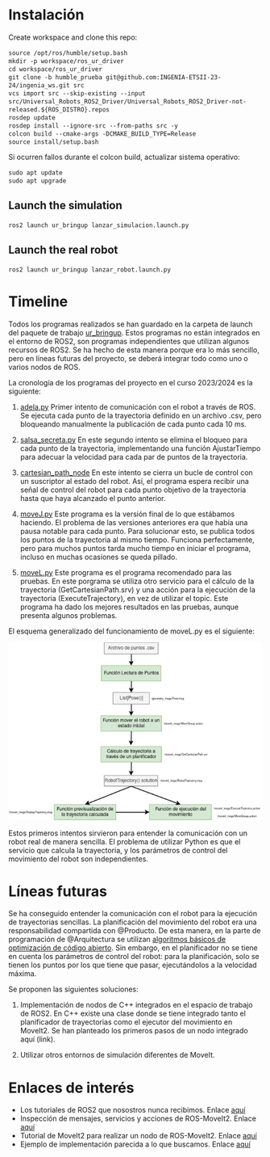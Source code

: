 # Instalación
Create workspace and clone this repo:

```
source /opt/ros/humble/setup.bash
mkdir -p workspace/ros_ur_driver
cd workspace/ros_ur_driver
git clone -b humble_prueba git@github.com:INGENIA-ETSII-23-24/ingenia_ws.git src
vcs import src --skip-existing --input src/Universal_Robots_ROS2_Driver/Universal_Robots_ROS2_Driver-not-released.${ROS_DISTRO}.repos
rosdep update
rosdep install --ignore-src --from-paths src -y
colcon build --cmake-args -DCMAKE_BUILD_TYPE=Release
source install/setup.bash
```
Si ocurren fallos durante el colcon build, actualizar sistema operativo:
```
sudo apt update
sudo apt upgrade
```

## Launch the simulation
```
ros2 launch ur_bringup lanzar_simulacion.launch.py 
```


## Launch the real robot
```
ros2 launch ur_bringup lanzar_robot.launch.py   
```

# Timeline  

Todos los programas realizados se han guardado en la carpeta de launch del paquete de trabajo [ur_bringup](./Universal_Robots_ROS2_Driver/ur_bringup/). Estos programas no están integrados en el entorno de ROS2, son programas independientes que utilizan algunos recursos de ROS2. Se ha hecho de esta manera porque era lo más sencillo, pero en líneas futuras del proyecto, se deberá integrar todo como uno o varios nodos de ROS.  

La cronología de los programas del proyecto en el curso 2023/2024 es la siguiente:  

1) [adela.py](./Universal_Robots_ROS2_Driver/ur_bringup/adela.py) Primer intento de comunicación con el robot a través de ROS. Se ejecuta cada punto de la trayectoria definido en un archivo .csv, pero bloqueando manualmente la publicación de cada punto cada 10 ms.

2) [salsa_secreta.py](./Universal_Robots_ROS2_Driver/ur_bringup/salsa_secreta.py) En este segundo intento se elimina el bloqueo para cada punto de la trayectoria, implementando una función AjustarTiempo para adecuar la velocidad para cada par de puntos de la trayectoria.
   
3) [cartesian_path_node](./Universal_Robots_ROS2_Driver/ur_bringup/cartesian_path_node.py) En este intento se cierra un bucle de control con un suscriptor al estado del robot. Así, el programa espera recibir una señal de control del robot para cada punto objetivo de la trayectoria hasta que haya alcanzado el punto anterior.

4) [moveJ.py](./Universal_Robots_ROS2_Driver/ur_bringup/moveJ.py) Este programa es la versión final de lo que estábamos haciendo. El problema de las versiones anteriores era que había una pausa notable para cada punto. Para solucionar esto, se publica todos los puntos de la trayectoria al mismo tiempo. Funciona perfectamente, pero para muchos puntos tarda mucho tiempo en iniciar el programa, incluso en muchas ocasiones se queda pillado.

5) [moveL.py](./Universal_Robots_ROS2_Driver/ur_bringup/moveL.py) Este programa es el programa recomendado para las pruebas. En este porgrama se utiliza otro servicio para el cálculo de la trayectoria (GetCartesianPath.srv) y una acción para la ejecución de la trayectoria (ExecuteTrajectory), en vez de utilizar el topic. Este programa ha dado los mejores resultados en las pruebas, aunque presenta algunos problemas.

El esquema generalizado del funcionamiento de moveL.py es el siguiente:  

![Flujo de trabajo de moveL](docs/Esquema_movel.png)

Estos primeros intentos sirvieron para entender la comunicación con un robot real de manera sencilla. El problema de utilizar Python es que el servicio que calcula la trayectoria, y los parámetros de control del movimiento del robot son independientes.  

# Líneas futuras  

Se ha conseguido entender la comunicación con el robot para la ejecución de trayectorias sencillas. La planificación del movimiento del robot era una responsabilidad compartida con @Producto. De esta manera, en la parte de programación de @Arquitectura se utilizan [algoritmos básicos de optimización de código abierto](https://moveit.picknik.ai/humble/doc/examples/ompl_interface/ompl_interface_tutorial.html). Sin embargo, en el planificador no se tiene en cuenta los parámetros de control del robot: para la planificación, solo se tienen los puntos por los que tiene que pasar, ejecutándolos a la velocidad máxima.  

Se proponen las siguientes soluciones:  
1) Implementación de nodos de C++ integrados en el espacio de trabajo de ROS2. En C++ existe una clase donde se tiene integrado tanto el planificador de trayectorias como el ejecutor del movimiento en MoveIt2. Se han planteado los primeros pasos de un nodo integrado aquí (link). 
  
2) Utilizar otros entornos de simulación diferentes de MoveIt.


# Enlaces de interés  

* Los tutoriales de ROS2 que nosostros nunca recibimos. Enlace [aquí](https://docs.ros.org/en/humble/Tutorials.html)
* Inspección de mensajes, servicios y acciones de ROS-MoveIt2. Enlace [aquí](https://github.com/moveit/moveit_msgs/tree/humble)
* Tutorial de MoveIt2 para realizar un nodo de ROS-MoveIt2. Enlace [aquí](https://moveit.picknik.ai/humble/doc/examples/move_group_interface/move_group_interface_tutorial.html)
* Ejemplo de implementación parecida a lo que buscamos. Enlace [aquí](https://github.com/tlpss/UR3e-ROS2-resources/blob/64f1d1a42d28bdd3f600f78857f5319178600a52/src/ur3e_tutorials/src/move_group_interface_tutorial.cpp#L224)

